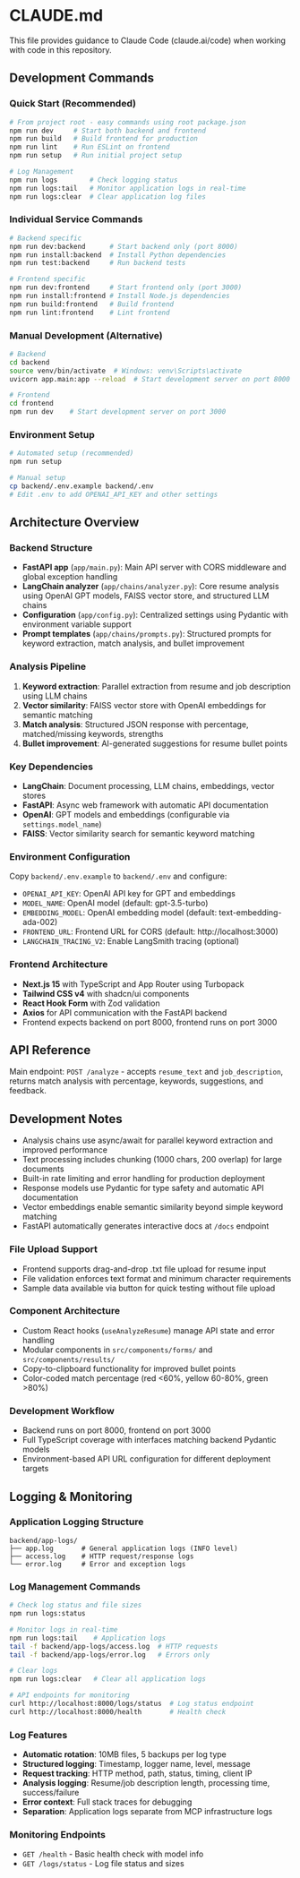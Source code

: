 # CLAUDE.md

This file provides guidance to Claude Code (claude.ai/code) when working with code in this repository.

## Development Commands

### Quick Start (Recommended)
```bash
# From project root - easy commands using root package.json
npm run dev     # Start both backend and frontend
npm run build   # Build frontend for production
npm run lint    # Run ESLint on frontend
npm run setup   # Run initial project setup

# Log Management
npm run logs        # Check logging status
npm run logs:tail   # Monitor application logs in real-time
npm run logs:clear  # Clear application log files
```

### Individual Service Commands
```bash
# Backend specific
npm run dev:backend      # Start backend only (port 8000)
npm run install:backend  # Install Python dependencies
npm run test:backend     # Run backend tests

# Frontend specific  
npm run dev:frontend     # Start frontend only (port 3000)
npm run install:frontend # Install Node.js dependencies
npm run build:frontend   # Build frontend
npm run lint:frontend    # Lint frontend
```

### Manual Development (Alternative)
```bash
# Backend
cd backend
source venv/bin/activate  # Windows: venv\Scripts\activate
uvicorn app.main:app --reload  # Start development server on port 8000

# Frontend
cd frontend
npm run dev    # Start development server on port 3000
```

### Environment Setup
```bash
# Automated setup (recommended)
npm run setup

# Manual setup
cp backend/.env.example backend/.env
# Edit .env to add OPENAI_API_KEY and other settings
```

## Architecture Overview

### Backend Structure
- **FastAPI app** (`app/main.py`): Main API server with CORS middleware and global exception handling
- **LangChain analyzer** (`app/chains/analyzer.py`): Core resume analysis using OpenAI GPT models, FAISS vector store, and structured LLM chains
- **Configuration** (`app/config.py`): Centralized settings using Pydantic with environment variable support
- **Prompt templates** (`app/chains/prompts.py`): Structured prompts for keyword extraction, match analysis, and bullet improvement

### Analysis Pipeline
1. **Keyword extraction**: Parallel extraction from resume and job description using LLM chains
2. **Vector similarity**: FAISS vector store with OpenAI embeddings for semantic matching
3. **Match analysis**: Structured JSON response with percentage, matched/missing keywords, strengths
4. **Bullet improvement**: AI-generated suggestions for resume bullet points

### Key Dependencies
- **LangChain**: Document processing, LLM chains, embeddings, vector stores
- **FastAPI**: Async web framework with automatic API documentation
- **OpenAI**: GPT models and embeddings (configurable via `settings.model_name`)
- **FAISS**: Vector similarity search for semantic keyword matching

### Environment Configuration
Copy `backend/.env.example` to `backend/.env` and configure:
- `OPENAI_API_KEY`: OpenAI API key for GPT and embeddings
- `MODEL_NAME`: OpenAI model (default: gpt-3.5-turbo)
- `EMBEDDING_MODEL`: OpenAI embedding model (default: text-embedding-ada-002)
- `FRONTEND_URL`: Frontend URL for CORS (default: http://localhost:3000)
- `LANGCHAIN_TRACING_V2`: Enable LangSmith tracing (optional)

### Frontend Architecture
- **Next.js 15** with TypeScript and App Router using Turbopack
- **Tailwind CSS v4** with shadcn/ui components
- **React Hook Form** with Zod validation
- **Axios** for API communication with the FastAPI backend
- Frontend expects backend on port 8000, frontend runs on port 3000

## API Reference

Main endpoint: `POST /analyze` - accepts `resume_text` and `job_description`, returns match analysis with percentage, keywords, suggestions, and feedback.

## Development Notes

- Analysis chains use async/await for parallel keyword extraction and improved performance
- Text processing includes chunking (1000 chars, 200 overlap) for large documents
- Built-in rate limiting and error handling for production deployment
- Response models use Pydantic for type safety and automatic API documentation
- Vector embeddings enable semantic similarity beyond simple keyword matching
- FastAPI automatically generates interactive docs at `/docs` endpoint

### File Upload Support
- Frontend supports drag-and-drop .txt file upload for resume input
- File validation enforces text format and minimum character requirements
- Sample data available via button for quick testing without file upload

### Component Architecture
- Custom React hooks (`useAnalyzeResume`) manage API state and error handling
- Modular components in `src/components/forms/` and `src/components/results/`
- Copy-to-clipboard functionality for improved bullet points
- Color-coded match percentage (red <60%, yellow 60-80%, green >80%)

### Development Workflow
- Backend runs on port 8000, frontend on port 3000
- Full TypeScript coverage with interfaces matching backend Pydantic models
- Environment-based API URL configuration for different deployment targets

## Logging & Monitoring

### Application Logging Structure
```
backend/app-logs/
├── app.log       # General application logs (INFO level)
├── access.log    # HTTP request/response logs
└── error.log     # Error and exception logs
```

### Log Management Commands
```bash
# Check log status and file sizes
npm run logs:status

# Monitor logs in real-time
npm run logs:tail    # Application logs
tail -f backend/app-logs/access.log  # HTTP requests
tail -f backend/app-logs/error.log   # Errors only

# Clear logs
npm run logs:clear   # Clear all application logs

# API endpoints for monitoring
curl http://localhost:8000/logs/status  # Log status endpoint
curl http://localhost:8000/health       # Health check
```

### Log Features
- **Automatic rotation**: 10MB files, 5 backups per log type
- **Structured logging**: Timestamp, logger name, level, message
- **Request tracking**: HTTP method, path, status, timing, client IP
- **Analysis logging**: Resume/job description length, processing time, success/failure
- **Error context**: Full stack traces for debugging
- **Separation**: Application logs separate from MCP infrastructure logs

### Monitoring Endpoints
- `GET /health` - Basic health check with model info
- `GET /logs/status` - Log file status and sizes